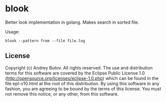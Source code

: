 # blook
Better look implementation in golang. Makes search in sorted file.

Usage:

`blook --pattern from --file file.log`

## License

Copyright (c) Andrey Butov. All rights reserved. The use and
distribution terms for this software are covered by the Eclipse
Public License 1.0 (http://opensource.org/licenses/eclipse-1.0.php)
which can be found in the file epl-v10.html at the root of this
distribution. By using this software in any fashion, you are
agreeing to be bound by the terms of this license. You must
not remove this notice, or any other, from this software.
